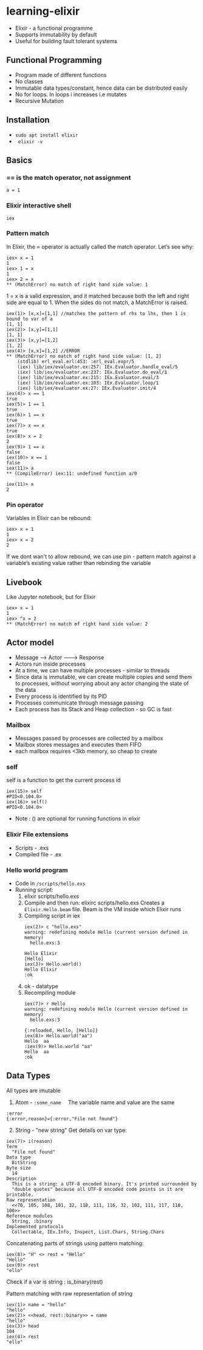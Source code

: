 # learning-elixir
* Elixir - a functional programme 
* Supports immutability by default
* Useful for building fault tolerant systems
  
## Functional Programming
* Program made of different functions
* No classes
* Immutable data types/constant, hence data can be distributed easily
* No for loops. In loops i increases i.e mutates
* Recursive Mutation  

## Installation
* `sudo apt install elixir`
* ` elixir -v`

## Basics
### == is the match operator, not assignment
`a = 1`

### Elixir interactive shell 
`iex`

### Pattern match
In Elixir, the = operator is actually called the match operator. Let’s see why:


```
iex> x = 1
1
iex> 1 = x
1
iex> 2 = x
** (MatchError) no match of right hand side value: 1
```
1 = x is a valid expression, and it matched because both the left and right side are equal to 1. When the sides do not match, a MatchError is raised.

```
iex(1)> [x,x]=[1,1] //matches the pattern of rhs to lhs, then 1 is bound to var of a
[1, 1]
iex(2)> [x,y]=[1,1]
[1, 1]
iex(3)> [x,y]=[1,2]
[1, 2]
iex(4)> [x,x]=[1,2] //ERROR  
** (MatchError) no match of right hand side value: [1, 2]
    (stdlib) erl_eval.erl:453: :erl_eval.expr/5
    (iex) lib/iex/evaluator.ex:257: IEx.Evaluator.handle_eval/5
    (iex) lib/iex/evaluator.ex:237: IEx.Evaluator.do_eval/3
    (iex) lib/iex/evaluator.ex:215: IEx.Evaluator.eval/3
    (iex) lib/iex/evaluator.ex:103: IEx.Evaluator.loop/1
    (iex) lib/iex/evaluator.ex:27: IEx.Evaluator.init/4
iex(4)> x == 1
true
iex(5)> 1 == 1
true
iex(6)> 1 == x
true
iex(7)> x == x
true
iex(8)> x = 2
2
iex(9)> 1 == x
false
iex(10)> x == 1
false
iex(11)> a
** (CompileError) iex:11: undefined function a/0

iex(11)> x
2
```
### Pin operator
Variables in Elixir can be rebound:
```
iex> x = 1
1
iex> x = 2
2
```
If we dont wan't to allow rebound, we can use pin - pattern match against a variable’s existing value rather than rebinding the variable
## Livebook
Like Jupyter notebook, but for Elixir
```
iex> x = 1
1
iex> ^x = 2
** (MatchError) no match of right hand side value: 2
```

## Actor model
* Message --> Actor ---> Response
* Actors run inside processes
* At a time, we can have multiple processes - similar to threads    
* Since data is immutable, we can create  multiple copies and send them to processes, without worrying about any actor changing the state of the data
* Every process is identified by its PID
* Processes communicate through message passing
*  Each process has its Stack and Heap collection - so GC is fast

### Mailbox
* Messages passed by processes are collected by a mailbox
* Mailbox stores messages and executes them FIFO
* each mailbox requires <3kb memory, so cheap to create
  
### self
self is a function to get the current process id
```
iex(15)> self
#PID<0.104.0>
iex(16)> self()
#PID<0.104.0>
```
* Note : () are optional for running functions in elixir

### Elixir File extensions
* Scripts - .exs
* Compiled file - .ex

### Hello world program
* Code in `/scripts/hello.exs`
* Running script: 
  1.  elixir scripts/hello.exs
  2.  Compile and then run:
       elixirc scripts/hello.exs
       Creates a `Elixir.Hello.beam` file. Beam is the VM inside which Elixir runs
  3. Compiling script in iex
        ```
        iex(2)> c "hello.exs"
        warning: redefining module Hello (current version defined in memory)
          hello.exs:3
        
        Hello Elixir
        [Hello]
        iex(3)> Hello.world()
        Hello Elixir
        :ok
        ```
    4. ok - datatype
    5. Recompiling module
        ```
        iex(7)> r Hello          
        warning: redefining module Hello (current version defined in memory)
          hello.exs:3
        
        {:reloaded, Hello, [Hello]}
        iex(8)> Hello.world("aa")
        Hello  aa
        :iex(9)> Hello.world "aa" 
        Hello  aa
        :ok
        ```
## Data Types
All types are imutable
1. Atom -  `:some_name  ` The variable name and value are the same
```
:error
{:error,reason}={:error,"File not found"}
```
2. String - "new string"
Get details on var type:
```
iex(7)> i(reason)
Term
  "File not found"
Data type
  BitString
Byte size
  14
Description
  This is a string: a UTF-8 encoded binary. It's printed surrounded by
  "double quotes" because all UTF-8 encoded code points in it are printable.
Raw representation
  <<70, 105, 108, 101, 32, 110, 111, 116, 32, 102, 111, 117, 110, 100>>
Reference modules
  String, :binary
Implemented protocols
  Collectable, IEx.Info, Inspect, List.Chars, String.Chars
```
Concatenating parts of strings using pattern matching:
```
iex(8)> "H" <> rest = "Hello"
"Hello"
iex(9)> rest                 
"ello"
```
Check if a var is string :
is_binary(rest)

Pattern matching with raw representation of string 
```
iex(1)> name = "hello"
"hello"
iex(2)> <<head, rest::binary>> = name
"hello"
iex(3)> head
104
iex(4)> rest
"ello"
```